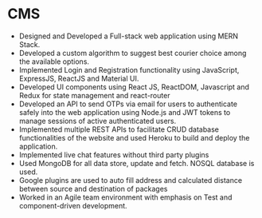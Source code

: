 # CMS


- Designed and Developed a Full-stack web application using MERN Stack.
- Developed a custom algorithm to suggest best courier choice among the available options.
- Implemented Login and Registration functionality using JavaScript, ExpressJS, ReactJS and Material UI.
- Developed UI components using React JS, ReactDOM, Javascript and Redux for state management and react-router
- Developed an API to send OTPs via email for users to authenticate safely into the web application using Node.js and JWT tokens to manage sessions of active authenticated users.
- Implemented multiple REST APIs to facilitate CRUD database functionalities of the website and used Heroku to build and deploy the application.
- Implemented live chat features without third party plugins
- Used MongoDB for all data store, update and fetch. NOSQL database is used.
- Google plugins are used to auto fill address and calculated distance between source and destination of packages
- Worked in an Agile team environment with emphasis on Test and component-driven development.
